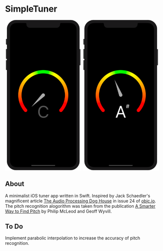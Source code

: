 # SimpleTuner

<p align="center">
    <img src="Screenshots/inactive_tuner.png?raw=true" alt="Inactive Tuner" width="250"> 
    <img src="Screenshots/active_tuner.png?raw=true" alt="Active Tuner" width="250"> 
</p>

## **About**

A minimalist iOS tuner app written in Swift. Inspired by Jack Schaedler's magnificent article [The Audio Processing Dog House](https://www.objc.io/issues/24-audio/audio-dog-house/) in issue 24 of [objc.io](/www.objc.io). The pitch recognition alogorithm was taken from the publication [A Smarter Way to Find Pitch](https://www.researchgate.net/publication/230554927_A_smarter_way_to_find_pitch) by Philip McLeod and Geoff Wyvill.

## **To Do**

Implement parabolic interpolation to increase the accuracy of pitch recognition.
